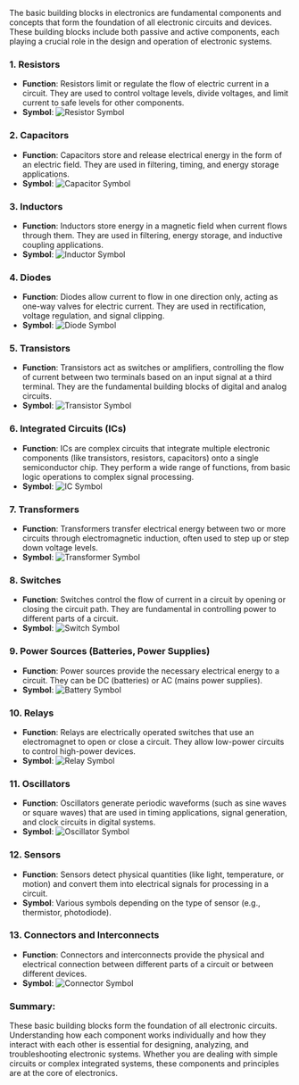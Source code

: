 The basic building blocks in electronics are fundamental components and concepts that form the foundation of all electronic circuits and devices. These building blocks include both passive and active components, each playing a crucial role in the design and operation of electronic systems.

### 1. **Resistors**
   - **Function**: Resistors limit or regulate the flow of electric current in a circuit. They are used to control voltage levels, divide voltages, and limit current to safe levels for other components.
   - **Symbol**: ![Resistor Symbol](https://upload.wikimedia.org/wikipedia/commons/thumb/6/6f/Resistor_symbol_fixed_var.svg/120px-Resistor_symbol_fixed_var.svg.png)

### 2. **Capacitors**
   - **Function**: Capacitors store and release electrical energy in the form of an electric field. They are used in filtering, timing, and energy storage applications.
   - **Symbol**: ![Capacitor Symbol](https://upload.wikimedia.org/wikipedia/commons/thumb/a/a8/Capacitor_symbol.svg/120px-Capacitor_symbol.svg.png)

### 3. **Inductors**
   - **Function**: Inductors store energy in a magnetic field when current flows through them. They are used in filtering, energy storage, and inductive coupling applications.
   - **Symbol**: ![Inductor Symbol](https://upload.wikimedia.org/wikipedia/commons/thumb/5/58/Inductor_symbol.svg/120px-Inductor_symbol.svg.png)

### 4. **Diodes**
   - **Function**: Diodes allow current to flow in one direction only, acting as one-way valves for electric current. They are used in rectification, voltage regulation, and signal clipping.
   - **Symbol**: ![Diode Symbol](https://upload.wikimedia.org/wikipedia/commons/thumb/f/fb/Diode_symbol.svg/120px-Diode_symbol.svg.png)

### 5. **Transistors**
   - **Function**: Transistors act as switches or amplifiers, controlling the flow of current between two terminals based on an input signal at a third terminal. They are the fundamental building blocks of digital and analog circuits.
   - **Symbol**: ![Transistor Symbol](https://upload.wikimedia.org/wikipedia/commons/thumb/9/93/NPN_transistor_symbol.svg/120px-NPN_transistor_symbol.svg.png)

### 6. **Integrated Circuits (ICs)**
   - **Function**: ICs are complex circuits that integrate multiple electronic components (like transistors, resistors, capacitors) onto a single semiconductor chip. They perform a wide range of functions, from basic logic operations to complex signal processing.
   - **Symbol**: ![IC Symbol](https://upload.wikimedia.org/wikipedia/commons/thumb/1/19/IC_symbol.svg/120px-IC_symbol.svg.png)

### 7. **Transformers**
   - **Function**: Transformers transfer electrical energy between two or more circuits through electromagnetic induction, often used to step up or step down voltage levels.
   - **Symbol**: ![Transformer Symbol](https://upload.wikimedia.org/wikipedia/commons/thumb/2/21/Transformer_symbol.svg/120px-Transformer_symbol.svg.png)

### 8. **Switches**
   - **Function**: Switches control the flow of current in a circuit by opening or closing the circuit path. They are fundamental in controlling power to different parts of a circuit.
   - **Symbol**: ![Switch Symbol](https://upload.wikimedia.org/wikipedia/commons/thumb/d/d4/Switch_symbol_spdt_1.svg/120px-Switch_symbol_spdt_1.svg.png)

### 9. **Power Sources (Batteries, Power Supplies)**
   - **Function**: Power sources provide the necessary electrical energy to a circuit. They can be DC (batteries) or AC (mains power supplies).
   - **Symbol**: ![Battery Symbol](https://upload.wikimedia.org/wikipedia/commons/thumb/3/34/Battery_symbol.svg/120px-Battery_symbol.svg.png)

### 10. **Relays**
   - **Function**: Relays are electrically operated switches that use an electromagnet to open or close a circuit. They allow low-power circuits to control high-power devices.
   - **Symbol**: ![Relay Symbol](https://upload.wikimedia.org/wikipedia/commons/thumb/f/fd/Relay_symbol_SPDT-NO_%28_%29.svg/120px-Relay_symbol_SPDT-NO_%28_%29.svg.png)

### 11. **Oscillators**
   - **Function**: Oscillators generate periodic waveforms (such as sine waves or square waves) that are used in timing applications, signal generation, and clock circuits in digital systems.
   - **Symbol**: ![Oscillator Symbol](https://upload.wikimedia.org/wikipedia/commons/thumb/7/7a/Oscillator_symbol.svg/120px-Oscillator_symbol.svg.png)

### 12. **Sensors**
   - **Function**: Sensors detect physical quantities (like light, temperature, or motion) and convert them into electrical signals for processing in a circuit.
   - **Symbol**: Various symbols depending on the type of sensor (e.g., thermistor, photodiode).

### 13. **Connectors and Interconnects**
   - **Function**: Connectors and interconnects provide the physical and electrical connection between different parts of a circuit or between different devices.
   - **Symbol**: ![Connector Symbol](https://upload.wikimedia.org/wikipedia/commons/thumb/1/1d/Connector_symbol.svg/120px-Connector_symbol.svg.png)

### Summary:
These basic building blocks form the foundation of all electronic circuits. Understanding how each component works individually and how they interact with each other is essential for designing, analyzing, and troubleshooting electronic systems. Whether you are dealing with simple circuits or complex integrated systems, these components and principles are at the core of electronics.
